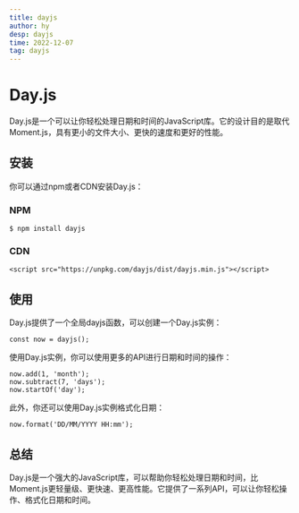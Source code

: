 ```yaml
---
title: dayjs
author: hy
desp: dayjs
time: 2022-12-07
tag: dayjs
---
```



# Day.js
Day.js是一个可以让你轻松处理日期和时间的JavaScript库。它的设计目的是取代Moment.js，具有更小的文件大小、更快的速度和更好的性能。

## 安装
你可以通过npm或者CDN安装Day.js：

### NPM
```
$ npm install dayjs
```

### CDN
```
<script src="https://unpkg.com/dayjs/dist/dayjs.min.js"></script>
```

## 使用
Day.js提供了一个全局dayjs函数，可以创建一个Day.js实例：

```
const now = dayjs();
```

使用Day.js实例，你可以使用更多的API进行日期和时间的操作：

```
now.add(1, 'month');
now.subtract(7, 'days');
now.startOf('day');
```

此外，你还可以使用Day.js实例格式化日期：

```
now.format('DD/MM/YYYY HH:mm');
```

## 总结
Day.js是一个强大的JavaScript库，可以帮助你轻松处理日期和时间，比Moment.js更轻量级、更快速、更高性能。它提供了一系列API，可以让你轻松操作、格式化日期和时间。
